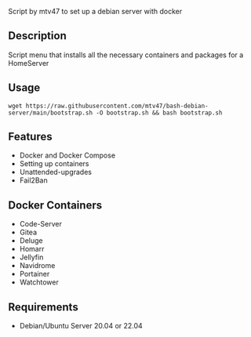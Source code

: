 Script by mtv47 to set up a debian server with docker

## Description
Script menu that installs all the necessary containers and packages for a HomeServer


## Usage

```
wget https://raw.githubusercontent.com/mtv47/bash-debian-server/main/bootstrap.sh -O bootstrap.sh && bash bootstrap.sh
```

## Features
* Docker and Docker Compose
* Setting up containers
* Unattended-upgrades
* Fail2Ban

## Docker Containers
* Code-Server
* Gitea
* Deluge
* Homarr
* Jellyfin
* Navidrome
* Portainer
* Watchtower


## Requirements
* Debian/Ubuntu Server 20.04 or 22.04